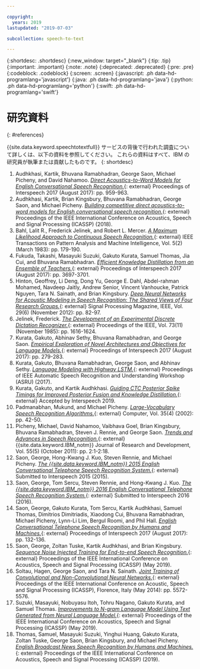```yaml
---

copyright:
  years: 2019
lastupdated: "2019-07-03"

subcollection: speech-to-text

---
```


{:shortdesc: .shortdesc}
{:new_window: target="_blank"}
{:tip: .tip}
{:important: .important}
{:note: .note}
{:deprecated: .deprecated}
{:pre: .pre}
{:codeblock: .codeblock}
{:screen: .screen}
{:javascript: .ph data-hd-programlang='javascript'}
{:java: .ph data-hd-programlang='java'}
{:python: .ph data-hd-programlang='python'}
{:swift: .ph data-hd-programlang='swift'}

# 研究資料
{: #references}

{{site.data.keyword.speechtotextfull}} サービスの背後で行われた調査について詳しくは、以下の資料を参照してください。 これらの資料はすべて、IBM の研究員が執筆または貢献したものです。
{: shortdesc}

1.  <a id="audhkhasi2017" style="border-bottom:none">Audhkhasi, Kartik, Bhuvana Ramabhadran, George Saon, Michael Picheny, and David Nahamoo.</a> [*Direct Acoustics-to-Word Models for English Conversational Speech Recognition.*](https://www.isca-speech.org/archive/Interspeech_2017/pdfs/0546.PDF){: external} Proceedings of Interspeech 2017 (August 2017): pp. 959-963.
1.  <a id="audhkhasi2018" style="border-bottom:none">Audhkhasi, Kartik, Brian Kingsbury, Bhuvana Ramabhadran, George Saon, and Michael Picheny.</a> [*Building competitive direct acoustics-to-word models for English conversational speech recognition.*](https://arxiv.org/pdf/1712.03133.pdf){: external} Proceedings of the IEEE International Conference on Acoustics, Speech and Signal Processing (ICASSP) (2018).
1.  <a id="bahl1983" style="border-bottom:none">Bahl, Lalit R., Frederick Jelinek, and Robert L. Mercer.</a> [*A Maximum Likelihood Approach to Continuous Speech Recognition.*](http://ieeexplore.ieee.org/xpl/login.jsp?tp=&arnumber=4767370&url=http%3A%2F%2Fieeexplore.ieee.org%2Fiel5%2F34%2F4767360%2F04767370.pdf%3Farnumber%3D4767370){: external} IEEE Transactions on Pattern Analysis and Machine Intelligence, Vol. 5(2) (March 1983): pp. 179-190.
1.  <a id="fukuda2017" style="border-bottom:none">Fukuda, Takashi, Masayuki Suzuki, Gakuto Kurata, Samuel Thomas, Jia Cui, and Bhuvana Ramabhadran.</a> [*Efficient Knowledge Distillation from an Ensemble of Teachers.*](https://www.isca-speech.org/archive/Interspeech_2017/pdfs/0614.PDF){: external} Proceedings of Interspeech 2017 (August 2017): pp. 3697-3701.
1.  <a id="hinton2012" style="border-bottom:none">Hinton, Geoffrey, Li Deng, Dong Yu, George E. Dahl, Abdel-rahman Mohamed, Navdeep Jaitly, Andrew Senior, Vincent Vanhoucke, Patrick Nguyen, Tara N. Sainath, and Brian Kingsbury.</a> [*Deep Neural Networks for Acoustic Modeling in Speech Recognition: The Shared Views of Four Research Groups.*](http://ieeexplore.ieee.org/xpl/articleDetails.jsp?arnumber=6296526){: external} Signal Processing Magazine, IEEE, Vol. 29(6) (November 2012): pp. 82-97.
1.  <a id="jelinek1985" style="border-bottom:none">Jelinek, Frederick.</a> [*The Development of an Experimental Discrete Dictation Recognizer.*](http://ieeexplore.ieee.org/xpl/login.jsp?tp=&arnumber=1457611&url=http%3A%2F%2Fieeexplore.ieee.org%2Fiel5%2F5%2F31355%2F01457611.pdf%3Farnumber%3D1457611){: external} Proceedings of the IEEE, Vol. 73(11) (November 1985): pp. 1616-1624.
1.  <a id="kurata2017a" style="border-bottom:none">Kurata, Gakuto, Abhinav Sethy, Bhuvana Ramabhadran, and George Saon.</a> [*Empirical Exploration of Novel Architectures and Objectives for Language Models.*](https://www.isca-speech.org/archive/Interspeech_2017/pdfs/0723.PDF){: external} Proceedings of Interspeech 2017 (August 2017): pp. 279-283.
1.  <a id="kurata2017b" style="border-bottom:none">Kurata, Gakuto, Bhuvana Ramabhadran, George Saon, and Abhinav Sethy.</a> [*Language Modeling with Highway LSTM.*](https://arxiv.org/pdf/1709.06436.pdf){: external} Proceedings of IEEE Automatic Speech Recognition and Understanding Workshop (ASRU) (2017).
1.  <a id="kurata2019" style="border-bottom:none">Kurata, Gakuto, and Kartik Audhkhasi.</a> [*Guiding CTC Posterior Spike Timings for Improved Posterior Fusion and Knowledge Distillation.*](https://arxiv.org/pdf/1904.08311.pdf){: external} Accepted by Interspeech 2019.
1.  <a id="padmanabhan2002" style="border-bottom:none">Padmanabhan, Mukund, and Michael Picheny.</a> [*Large-Vocabulary Speech Recognition Algorithms.*](http://ieeexplore.ieee.org/xpl/login.jsp?tp=&arnumber=993770&url=http%3A%2F%2Fieeexplore.ieee.org%2Fiel5%2F2%2F21439%2F00993770.pdf%3Farnumber%3D993770){: external} Computer, Vol. 35(4) (2002): pp. 42-50.
1.  <a id="picheny2011" style="border-bottom:none">Picheny, Michael, David Nahamoo, Vaibhava Goel, Brian Kingsbury, Bhuvana Ramabhadran, Steven J. Rennie, and George Saon.</a> [*Trends and Advances in Speech Recognition.*](http://ieeexplore.ieee.org/xpl/login.jsp?tp=&arnumber=6032775&url=http%3A%2F%2Fieeexplore.ieee.org%2Fxpls%2Fabs_all.jsp%3Farnumber%3D6032775){: external} {{site.data.keyword.IBM_notm}} Journal of Research and Development, Vol. 55(5) (October 2011): pp. 2:1-2:18.
1.  <a id="saon2015" style="border-bottom:none">Saon, George, Hong-Kwang J. Kuo, Steven Rennie, and Michael Picheny.</a> [*The {{site.data.keyword.IBM_notm}} 2015 English Conversational Telephone Speech Recognition System.*](https://arxiv.org/pdf/1505.05899.pdf){: external} Submitted to Interspeech 2015 (2015).
1.  <a id="saon2016" style="border-bottom:none">Saon, George, Tom Sercu, Steven Rennie, and Hong-Kwang J. Kuo.</a> [*The {{site.data.keyword.IBM_notm}} 2016 English Conversational Telephone Speech Recognition System.*](https://arxiv.org/pdf/1604.08242v1.pdf){: external} Submitted to Interspeech 2016 (2016).
1.  <a id="saon2017" style="border-bottom:none">Saon, George, Gakuto Kurata, Tom Sercu, Kartik Audhkhasi, Samuel Thomas, Dimitrios Dimitriadis, Xiaodong Cui, Bhuvana Ramabhadran, Michael Picheny, Lynn-Li Lim, Bergul Roomi, and Phil Hall.</a> [*English Conversational Telephone Speech Recognition by Humans and Machines.*](https://www.isca-speech.org/archive/Interspeech_2017/pdfs/0405.PDF){: external} Proceedings of Interspeech 2017 (August 2017): pp. 132-136.
1.  <a id="saon2019" style="border-bottom:none">Saon, George, Zoltan Tuske, Kartik Audhkhasi, and Brian Kingsbury.</a> [*Sequence Noise Injected Training for End-to-end Speech Recognition.*](https://ieeexplore.ieee.org/document/8683706){: external} Proceedings of the IEEE International Conference on Acoustics, Speech and Signal Processing (ICASSP) (May 2019).
1.  <a id="soltau2014" style="border-bottom:none">Soltau, Hagen, George Saon, and Tara N. Sainath.</a> [*Joint Training of Convolutional and Non-Convolutional Neural Networks.*](http://ieeexplore.ieee.org/xpl/login.jsp?tp=&arnumber=6854669&url=http%3A%2F%2Fieeexplore.ieee.org%2Fxpls%2Fabs_all.jsp%3Farnumber%3D6854669){: external} Proceedings of the IEEE International Conference on Acoustic, Speech and Signal Processing (ICASSP), Florence, Italy (May 2014): pp. 5572-5576.
1.  <a id="suzuki2019" style="border-bottom:none">Suzuki, Masayuki, Nobuyasu Itoh, Tohru Nagano, Gakuto Kurata, and Samuel Thomas.</a> [*Improvements to N-gram Language Model Using Text Generated from Neural Language Model.*](https://ieeexplore.ieee.org/document/8683481){: external} Proceedings of the IEEE International Conference on Acoustics, Speech and Signal Processing (ICASSP) (May 2019).
1.  <a id="thomas2019" style="border-bottom:none">Thomas, Samuel, Masayuki Suzuki, Yinghui Huang, Gakuto Kurata, Zoltan Tuske, George Saon, Brian Kingsbury, and Michael Picheny.</a> [*English Broadcast News Speech Recognition by Humans and Machines.*](https://arxiv.org/pdf/1904.13258.pdf){: external} Proceedings of the IEEE International Conference on Acoustics, Speech and Signal Processing (ICASSP) (2019).
